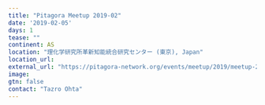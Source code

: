 ```yaml
---
title: "Pitagora Meetup 2019-02"
date: '2019-02-05'
days: 1
tease: ""
continent: AS
location: "理化学研究所革新知能統合研究センター (東京), Japan"
location_url:
external_url: "https://pitagora-network.org/events/meetup/2019/meetup-201902"
image:
gtn: false
contact: "Tazro Ohta"
---
```

